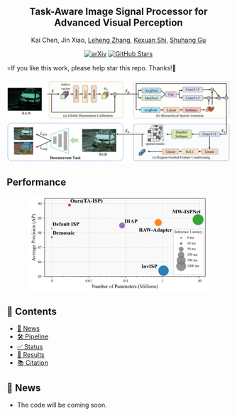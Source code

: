 <div align="center">


<h2>
Task-Aware Image Signal Processor for Advanced Visual Perception
</h2>

Kai Chen,  Jin Xiao,  [Leheng Zhang](https://scholar.google.com/citations?hl=zh-CN&user=DH1CJqkAAAAJ),  [Kexuan Shi](https://scholar.google.com/citations?hl=zh-CN&user=dX-aOIwAAAAJ),  [Shuhang Gu](https://scholar.google.com/citations?user=-kSTt40AAAAJ)

[![arXiv](https://img.shields.io/badge/arXiv-2509.13762-b31b1b.svg)](https://arxiv.org/abs/2509.13762)
[![GitHub Stars](https://img.shields.io/github/stars/LabShuHangGU/TA-ISP?style=social)](https://github.com/LabShuHangGU/TA-ISP)

</div>

⭐If you like this work, please help star this repo. Thanks!🤗
 
<img src="asset/network.png" style="border-radius: 8px">

## Performance
<p align="center">
    <img src="asset/detection_scatter_latency.png" style="border-radius: 5px"
    width="80%">
</p>

## 📑 Contents

- [📰 News](#news)
- [🛠️ Pipeline](#pipeline)
- [✅ Status](#status)
- [🥇 Results](#results)
- [📚 Citation](#citation)


## <a name="news"></a> 📰 News
- The code will be coming soon.

<!-- - **2025-05-20:** Our MVAR paper has been published on arXiv. -->


<!-- ## <a name="pipeline"></a> 🛠️ Pipeline

Our MVAR introduces the **scale and spatial Markovian assumpation** which only adopt adjacent preceding scale for next-scale prediction and restricts the attention of each token to a localized neighborhood of size k at corresponding positions on adjacent scales.

<p align="center">
    <img src="asset/pipeline.png" style="border-radius: 15px">
</p>

## <a name="todo"></a> ✅ Status

- [x] 📄 Paper available on arXiv  
- [ ] 🧠 Codebase under preparation  
- [ ] 🚀 Planned improvements and model refinement




## <a name="results"></a> 🥇 Results

Our MVAR model achieves a **3.0× reduction** in GPU memory footprint compared to VAR. Detailed results can be found in the paper.

<details>
<summary>Comparison of Quantitative Results: MVAR vs. VAR (click to expand)</summary>

<p align="center">
  <img width="900" src="asset/results_1.png">
</p>
</details>

<details>
<summary>Quantitative Results on the ImageNet 256×256 Benchmark (click to expand)</summary>

<p align="center">
  <img width="500" src="asset/results_2.png">
</p>
</details>

<details>
<summary>Ablation Study on Scale and Spatial Markovian Assumptions (click to expand)</summary>

<p align="center">
  <img width="500" src="asset/progressive.png">
</p>
</details>


## <a name="cite"></a> 🥰 Citation

Please cite us if our work is useful for your research.

```
@article{zhang2025mvar,
  title={MVAR: Visual Autoregressive Modeling with Scale and Spatial Markovian Conditioning},
  author={Zhang, Jinhua and Long, Wei and Han, Minghao and You, Weiyi and Gu, Shuhang},
  journal={arXiv preprint arXiv:2505.12742},
  year={2025}
}
```



## Contact

If you have any questions, feel free to approach me at jinhua.zjh@gmail.com -->
